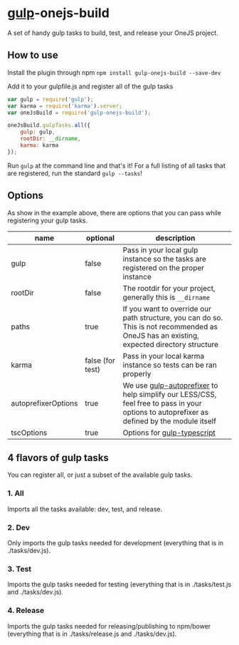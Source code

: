 # [gulp](https://github.com/gulpjs/gulp)-onejs-build
A set of handy gulp tasks to build, test, and release your OneJS project.

## How to use
Install the plugin through npm
`npm install gulp-onejs-build --save-dev`

Add it to your gulpfile.js and register all of the gulp tasks
```javascript
var gulp = require('gulp');
var karma = require('karma').server;
var oneJsBuild = require('gulp-onejs-build');

oneJsBuild.gulpTasks.all({
    gulp: gulp,
    rootDir: __dirname,
    karma: karma
});
```

Run `gulp` at the command line and that's it! For a full listing of all tasks that are registered, run the standard `gulp --tasks`!

## Options
As show in the example above, there are options that you can pass while registering your gulp tasks.

| name | optional | description |
|------|----------|-------------|
| gulp | false | Pass in your local gulp instance so the tasks are registered on the proper instance |
| rootDir | false | The rootdir for your project, generally this is `__dirname` |
| paths | true | If you want to override our path structure, you can do so. This is not recommended as OneJS has an existing, expected directory structure |
| karma | false (for test) | Pass in your local karma instance so tests can be ran properly |
| autoprefixerOptions | true | We use [gulp-autoprefixer](https://github.com/sindresorhus/gulp-autoprefixer) to help simplify our LESS/CSS, feel free to pass in your options to autoprefixer as defined by the module itself |
| tscOptions | true | Options for [gulp-typescript](https://github.com/ivogabe/gulp-typescript) |

## 4 flavors of gulp tasks
You can register all, or just a subset of the available gulp tasks.

### 1. All
Imports all the tasks available: dev, test, and release.

### 2. Dev
Only imports the gulp tasks needed for development (everything that is in ./tasks/dev.js).

### 3. Test
Imports the gulp tasks needed for testing (everything that is in ./tasks/test.js and ./tasks/dev.js).

### 4. Release
Imports the gulp tasks needed for releasing/publishing to npm/bower (everything that is in ./tasks/release.js and ./tasks/dev.js).
